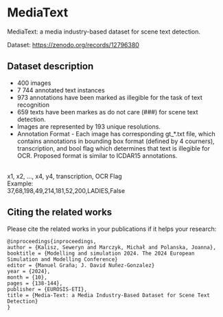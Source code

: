 # MediaText
MediaText: a media industry-based dataset for scene text detection.

Dataset:
https://zenodo.org/records/12796380

## Dataset description

- 400 images
- 7 744 annotated text instances
- 973 annotations have been marked as illegible for the task of text recognition
- 659 texts have been markes as do not care (###) for scene text detection.
- Images are represented by 193 unique resolutions.
- Annotation Format - Each image has corresponding  gt_*.txt file, which contains annotations in bounding box format (defined by 4 courners), transcription, and bool flag which determines that text is illegible for OCR. Proposed format is similar to ICDAR15 annotations.
<br>
x1, x2, ..., x4, y4, transcription, OCR Flag 
<br>
Example:
<br>
37,68,198,49,214,181,52,200,LADIES,False
<br>

## Citing the related works

Please cite the related works in your publications if it helps your research:

``` 
@inproceedings{inproceedings,
author = {Kalisz, Seweryn and Marczyk, Michał and Polanska, Joanna},
booktitle = {Modelling and simulation 2024. The 2024 European Simulation and Modelling Conference}
editor = {Manuel Graña; J. David Nuñez-Gonzalez}
year = {2024},
month = {10},
pages = {138-144},
publisher = {EUROSIS-ETI},
title = {Media-Text: a Media Industry-Based Dataset for Scene Text Detection}
}
  ``` 